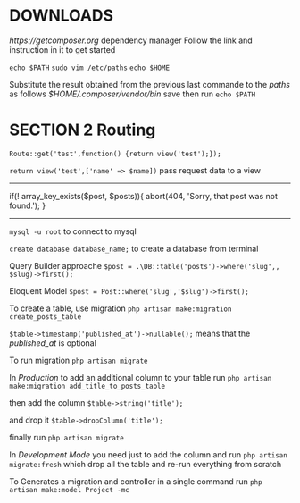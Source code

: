 # DOWNLOADS

_https://getcomposer.org_ dependency manager
Follow the link and instruction in it to get started

`echo $PATH`
`sudo vim /etc/paths`
`echo $HOME`

Substitute the result obtained from the previous last commande to the _paths_ as follows _\$HOME/.composer/vendor/bin_ save then run `echo $PATH`

# SECTION 2 Routing

`Route::get('test',function() {return view('test');});`

`return view('test',['name' => $name])` pass request data to a view

---

if(! array_key_exists($post, $posts)){
abort(404, 'Sorry, that post was not found.');
}

---

`mysql -u root` to connect to mysql

`create database database_name;` to create a database from terminal

Query Builder approache `$post = .\DB::table('posts')->where('slug',, $slug)->first();`

Eloquent Model `$post = Post::where('slug','$slug')->first();`

To create a table, use migration `php artisan make:migration create_posts_table`

`$table->timestamp('published_at')->nullable();` means that the _published_at_ is optional

To run migration `php artisan migrate`

In _Production_ to add an additional column to your table run `php artisan make:migration add_title_to_posts_table`

then add the column `$table->string('title');`

and drop it `$table->dropColumn('title');`

finally run `php artisan migrate`

In _Development Mode_ you need just to add the column and run `php artisan migrate:fresh` which drop all the table and re-run everything from scratch

To Generates a migration and controller in a single command run `php artisan make:model Project -mc`
